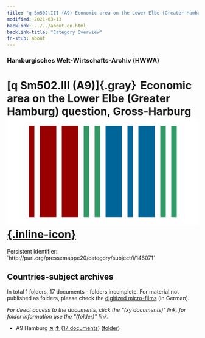 ```yaml
---
title: "q Sm502.III (A9) Economic area on the Lower Elbe (Greater Hamburg) question, Gross-Harburg"
modified: 2021-03-13
backlink: ../../about.en.html
backlink-title: "Category Overview"
fn-stub: about
---
```


### Hamburgisches Welt-Wirtschafts-Archiv (HWWA)

# [q Sm502.III (A9)]{.gray}&#8201; Economic area on the Lower Elbe (Greater Hamburg) question, Gross-Harburg &#160; [![Wikidata](/images/Wikidata-logo.svg "Wikidata"){.inline-icon}](http://www.wikidata.org/entity/Q104711429)

<div class="hint">Persistent Identifier: `http://purl.org/pressemappe20/category/subject/i/146071`</div>







## Countries-subject archives





In total 1 folders, 17 documents - folders incomplete.
For material not published as folders, please check the [digitized micro-films](/film/h1_sh.de.html) (in German).

_For direct access to the documents, click the "(xy documents)" link, for folder information use the "(folder)" link._


- A9 Hamburg [**&nearr;**](../../../geo/i/140905/about.en.html "Hamburg (all folders)") [**&uarr;**](../../../geo/about.en.html#A9 "Country category system") (<a href="https://pm20.zbw.eu/iiifview/folder/sh/140905,146071" title="about: Hamburg : Economic area on the Lower Elbe (Greater Hamburg) question, Gross-Harburg" target="_blank">17 documents</a>) ([folder](../../../../folder/sh/1409xx/140905/1460xx/146071/about.en.html))








